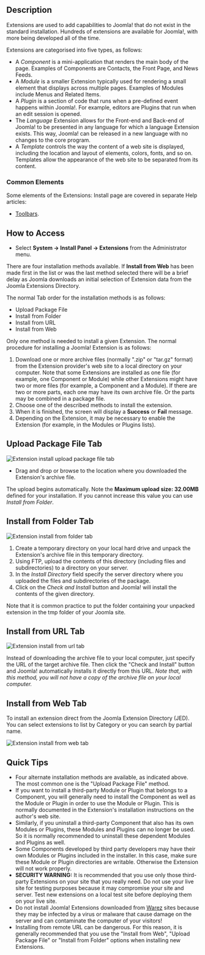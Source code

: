 <!-- Filename: Help4.x:Extensions:_Install / Display title: Extensions: Install -->

## Description

Extensions are used to add capabilities to Joomla! that do not exist in
the standard installation. Hundreds of extensions are available for Joomla!,
with more being developed all of the time.

Extensions are categorised into five types, as follows:

- A *Component* is a mini-application that renders the main body of the
  page. Examples of Components are Contacts, the Front Page, and News
  Feeds.
- A *Module* is a smaller Extension typically used for rendering a small
  element that displays across multiple pages. Examples of Modules
  include Menus and Related Items.
- A *Plugin* is a section of code that runs when a pre-defined event
  happens within Joomla!. For example, editors are Plugins that run when
  an edit session is opened.
- The *Language* Extension allows for the Front-end and Back-end of
  Joomla! to be presented in any language for which a language Extension
  exists. This way, Joomla! can be released in a new language with no
  changes to the core program.
- A *Template* controls the way the content of a web site is displayed,
  including the location and layout of elements, colors, fonts, and so
  on. Templates allow the appearance of the web site to be separated
  from its content.

### Common Elements

Some elements of the Extensions: Install page are covered in separate Help 
articles:

* [Toolbars](jdocmanual?article=help/common-elements/toolbars "").

## How to Access

- Select **System → Install Panel → Extensions** from the
  Administrator menu.

There are four installation methods available. If **Install from Web** has
been made first in the list or was the last method selected there will be a 
brief delay as Joomla downloads an initial selection of Extension data from 
the Joomla Extensions Directory. 

The normal Tab order for the installation methods is as follows:

* Upload Package File
* Install from Folder
* Install from URL
* Install from Web

Only one method is needed to install a given Extension. The normal procedure 
for installing a Joomla! Extension is as follows:

1.  Download one or more archive files (normally ".zip" or "tar.gz"
    format) from the Extension provider's web site to a local directory
    on your computer. Note that some Extensions are installed as one
    file (for example, one Component or Module) while other Extensions
    might have two or more files (for example, a Component and a
    Module). If there are two or more parts, each one may have its own
    archive file. Or the parts may be combined in a package file.
2.  Choose one of the described methods to install the extension.
3.  When it is finished, the screen will display a **Success** or **Fail** 
    message.
4.  Depending on the Extension, it may be necessary to enable the
    Extension (for example, in the Modules or Plugins lists).

## Upload Package File Tab

![Extension install upload package file tab](../../../en/images/extensions/install-upload-package-file.png)

- Drag and drop or browse to the location where you downloaded the
  Extension's archive file.

The upload begins automatically. Note the **Maximum upload size: 32.00MB** 
defined for your installation. If you cannot increase this value you can use 
*Install from Folder*.

## Install from Folder Tab

![Extension install from folder tab](../../../en/images/extensions/install-from-folder.png)

1.  Create a temporary directory on your local hard drive and unpack the
    Extension's archive file in this temporary directory.
2.  Using FTP, upload the contents of this directory (including files
    and subdirectories) to a directory on your server.
3.  In the *Install Directory* field specify the server directory where
    you uploaded the files and subdirectories of the package.
4.  Click on the *Check and Install* button and Joomla! will install the
    contents of the given directory.

Note that it is common practice to put the folder containing your
unpacked extension in the tmp folder of your Joomla site.

## Install from URL Tab

![Extension install from url tab](../../../en/images/extensions/install-from-url.png)

Instead of downloading the archive file to your local computer, just
specify the URL of the target archive file. Then click the "Check and
Install" button and Joomla! automatically installs it directly from this
URL. *Note that, with this method, you will not have a copy of the
archive file on your local computer.*

## Install from Web Tab

To install an extension direct from the Joomla Extension
Directory (JED). You can select extensions to list by Category or you
can search by partial name.

![Extension install from web tab](../../../en/images/extensions/install-from-web.png)

## Quick Tips

- Four alternate installation methods are available, as indicated above.
  The most common one is the "Upload Package File" method.
- If you want to install a third-party Module or Plugin that belongs to
  a Component, you will generally need to install the Component as well
  as the Module or Plugin in order to use the Module or Plugin. This is
  normally documented in the Extension's installation instructions on
  the author's web site.
- Similarly, if you uninstall a third-party Component that also has its
  own Modules or Plugins, these Modules and Plugins can no longer be
  used. So it is normally recommended to uninstall these dependent
  Modules and Plugins as well.
- Some Components developed by third party developers may have their own
  Modules or Plugins included in the installer. In this case, make sure
  these Module or Plugin directories are writable. Otherwise the
  Extension will not work properly.
- **SECURITY WARNING:** It is recommended that you use only those
  third-party Extensions on your site that you really need. Do not use
  your live site for testing purposes because it may compromise your
  site and server. Test new extensions on a local test site before
  deploying them on your live site.
- Do not install Joomla! Extensions downloaded from 
  [Warez](https://en.wikipedia.org/wiki/Warez) sites because
  they may be infected by a virus or malware that cause damage on the
  server and can contaminate the computer of your visitors!
- Installing from remote URL can be dangerous. For this reason, it is
  generally recommended that you use the "Install from Web", "Upload
  Package File" or "Install from Folder" options when installing new
  Extensions.
